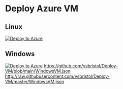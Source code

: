 
# Deploy Azure VM

## Linux 
[![Deploy to Azure](https://aka.ms/deploytoazurebutton)](https://portal.azure.com/#create/Microsoft.Template/uri/https%3A%2F%2Fraw.githubusercontent.com%2Fazureossd%2Farm-templates-nodejs%2Fmaster%2Fnodejs-linux-1.json)

## Windows
[![Deploy to Azure](https://aka.ms/deploytoazurebutton)](https://portal.azure.com/#create/Microsoft.Template/uri/https%3A%2F%2Fraw.githubusercontent.com%2Fvsbristol%2FDeploy-VM%2Fmaster%2FWindowsVM.json)
https://github.com/vsbristol/Deploy-VM/blob/main/WindowsVM.json
http://raw.githubusercontent.com/vsbristol/Deploy-VM/master/WindowsVM.json
